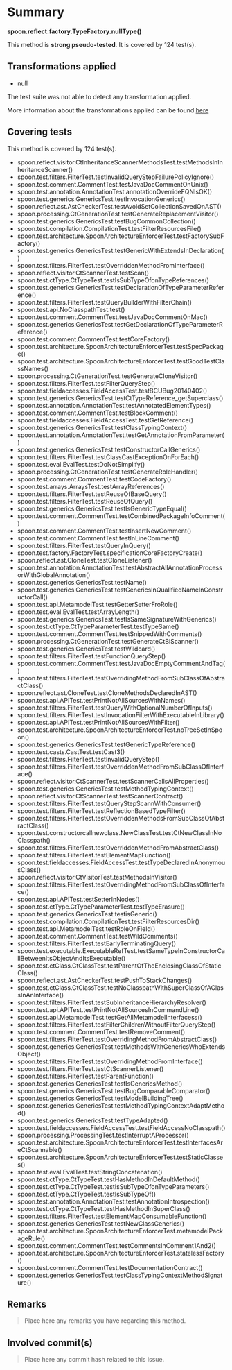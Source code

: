 # Summary
**spoon.reflect.factory.TypeFactory.nullType()**

This method is **strong pseudo-tested**.
It is covered by 124 test(s). 


## Transformations applied

- null


The test suite was not able to detect any transformation applied.

More information about the transformations applied can be found [here](https://github.com/STAMP-project/pitest-descartes)

## Covering tests
This method is covered by 124 test(s).
* spoon.reflect.visitor.CtInheritanceScannerMethodsTest.testMethodsInInheritanceScanner()
* spoon.test.filters.FilterTest.testInvalidQueryStepFailurePolicyIgnore()
* spoon.test.comment.CommentTest.testJavaDocCommentOnUnix()
* spoon.test.annotation.AnnotationTest.annotationOverrideFQNIsOK()
* spoon.test.generics.GenericsTest.testInvocationGenerics()
* spoon.reflect.ast.AstCheckerTest.testAvoidSetCollectionSavedOnAST()
* spoon.processing.CtGenerationTest.testGenerateReplacementVisitor()
* spoon.test.generics.GenericsTest.testBugCommonCollection()
* spoon.test.compilation.CompilationTest.testFilterResourcesFile()
* spoon.test.architecture.SpoonArchitectureEnforcerTest.testFactorySubFactory()
* spoon.test.generics.GenericsTest.testGenericWithExtendsInDeclaration()
* spoon.test.filters.FilterTest.testOverriddenMethodFromInterface()
* spoon.reflect.visitor.CtScannerTest.testScan()
* spoon.test.ctType.CtTypeTest.testIsSubTypeOfonTypeReferences()
* spoon.test.generics.GenericsTest.testDeclarationOfTypeParameterReference()
* spoon.test.filters.FilterTest.testQueryBuilderWithFilterChain()
* spoon.test.api.NoClasspathTest.test()
* spoon.test.comment.CommentTest.testJavaDocCommentOnMac()
* spoon.test.generics.GenericsTest.testGetDeclarationOfTypeParameterReference()
* spoon.test.comment.CommentTest.testCoreFactory()
* spoon.test.architecture.SpoonArchitectureEnforcerTest.testSpecPackage()
* spoon.test.architecture.SpoonArchitectureEnforcerTest.testGoodTestClassNames()
* spoon.processing.CtGenerationTest.testGenerateCloneVisitor()
* spoon.test.filters.FilterTest.testFilterQueryStep()
* spoon.test.fieldaccesses.FieldAccessTest.testBCUBug20140402()
* spoon.test.generics.GenericsTest.testCtTypeReference_getSuperclass()
* spoon.test.annotation.AnnotationTest.testAnnotatedElementTypes()
* spoon.test.comment.CommentTest.testBlockComment()
* spoon.test.fieldaccesses.FieldAccessTest.testGetReference()
* spoon.test.generics.GenericsTest.testClassTypingContext()
* spoon.test.annotation.AnnotationTest.testGetAnnotationFromParameter()
* spoon.test.generics.GenericsTest.testConstructorCallGenerics()
* spoon.test.filters.FilterTest.testClassCastExceptionOnForEach()
* spoon.test.eval.EvalTest.testDoNotSimplify()
* spoon.processing.CtGenerationTest.testGenerateRoleHandler()
* spoon.test.comment.CommentTest.testCodeFactory()
* spoon.test.arrays.ArraysTest.testArrayReferences()
* spoon.test.filters.FilterTest.testReuseOfBaseQuery()
* spoon.test.filters.FilterTest.testReuseOfQuery()
* spoon.test.generics.GenericsTest.testIsGenericTypeEqual()
* spoon.test.comment.CommentTest.testCombinedPackageInfoComment()
* spoon.test.comment.CommentTest.testInsertNewComment()
* spoon.test.comment.CommentTest.testInLineComment()
* spoon.test.filters.FilterTest.testQueryInQuery()
* spoon.test.factory.FactoryTest.specificationCoreFactoryCreate()
* spoon.reflect.ast.CloneTest.testCloneListener()
* spoon.test.annotation.AnnotationTest.testAbstractAllAnnotationProcessorWithGlobalAnnotation()
* spoon.test.generics.GenericsTest.testName()
* spoon.test.generics.GenericsTest.testGenericsInQualifiedNameInConstructorCall()
* spoon.test.api.MetamodelTest.testGetterSetterFroRole()
* spoon.test.eval.EvalTest.testArrayLength()
* spoon.test.generics.GenericsTest.testIsSameSignatureWithGenerics()
* spoon.test.ctType.CtTypeParameterTest.testTypeSame()
* spoon.test.comment.CommentTest.testSnippedWithComments()
* spoon.processing.CtGenerationTest.testGenerateCtBiScanner()
* spoon.test.generics.GenericsTest.testWildcard()
* spoon.test.filters.FilterTest.testFunctionQueryStep()
* spoon.test.comment.CommentTest.testJavaDocEmptyCommentAndTag()
* spoon.test.filters.FilterTest.testOverridingMethodFromSubClassOfAbstractClass()
* spoon.reflect.ast.CloneTest.testCloneMethodsDeclaredInAST()
* spoon.test.api.APITest.testPrintNotAllSourcesWithNames()
* spoon.test.filters.FilterTest.testQueryWithOptionalNumberOfInputs()
* spoon.test.filters.FilterTest.testInvocationFilterWithExecutableInLibrary()
* spoon.test.api.APITest.testPrintNotAllSourcesWithFilter()
* spoon.test.architecture.SpoonArchitectureEnforcerTest.noTreeSetInSpoon()
* spoon.test.generics.GenericsTest.testGenericTypeReference()
* spoon.test.casts.CastTest.testCast3()
* spoon.test.filters.FilterTest.testInvalidQueryStep()
* spoon.test.filters.FilterTest.testOverriddenMethodFromSubClassOfInterface()
* spoon.reflect.visitor.CtScannerTest.testScannerCallsAllProperties()
* spoon.test.generics.GenericsTest.testMethodTypingContext()
* spoon.reflect.visitor.CtScannerTest.testScannerContract()
* spoon.test.filters.FilterTest.testQueryStepScannWithConsumer()
* spoon.test.filters.FilterTest.testReflectionBasedTypeFilter()
* spoon.test.filters.FilterTest.testOverriddenMethodsFromSubClassOfAbstractClass()
* spoon.test.constructorcallnewclass.NewClassTest.testCtNewClassInNoClasspath()
* spoon.test.filters.FilterTest.testOverriddenMethodFromAbstractClass()
* spoon.test.filters.FilterTest.testElementMapFunction()
* spoon.test.fieldaccesses.FieldAccessTest.testTypeDeclaredInAnonymousClass()
* spoon.reflect.visitor.CtVisitorTest.testMethodsInVisitor()
* spoon.test.filters.FilterTest.testOverridingMethodFromSubClassOfInterface()
* spoon.test.api.APITest.testSetterInNodes()
* spoon.test.ctType.CtTypeParameterTest.testTypeErasure()
* spoon.test.generics.GenericsTest.testisGeneric()
* spoon.test.compilation.CompilationTest.testFilterResourcesDir()
* spoon.test.api.MetamodelTest.testRoleOnField()
* spoon.test.comment.CommentTest.testWildComments()
* spoon.test.filters.FilterTest.testEarlyTerminatingQuery()
* spoon.test.executable.ExecutableRefTest.testSameTypeInConstructorCallBetweenItsObjectAndItsExecutable()
* spoon.test.ctClass.CtClassTest.testParentOfTheEnclosingClassOfStaticClass()
* spoon.reflect.ast.AstCheckerTest.testPushToStackChanges()
* spoon.test.ctClass.CtClassTest.testNoClasspathWithSuperClassOfAClassInAnInterface()
* spoon.test.filters.FilterTest.testSubInheritanceHierarchyResolver()
* spoon.test.api.APITest.testPrintNotAllSourcesInCommandLine()
* spoon.test.api.MetamodelTest.testGetAllMetamodelInterfacess()
* spoon.test.filters.FilterTest.testFilterChildrenWithoutFilterQueryStep()
* spoon.test.comment.CommentTest.testRemoveComment()
* spoon.test.filters.FilterTest.testOverridingMethodFromAbstractClass()
* spoon.test.generics.GenericsTest.testMethodsWithGenericsWhoExtendsObject()
* spoon.test.filters.FilterTest.testOverridingMethodFromInterface()
* spoon.test.filters.FilterTest.testCtScannerListener()
* spoon.test.filters.FilterTest.testParentFunction()
* spoon.test.generics.GenericsTest.testIsGenericsMethod()
* spoon.test.generics.GenericsTest.testBugComparableComparator()
* spoon.test.generics.GenericsTest.testModelBuildingTree()
* spoon.test.generics.GenericsTest.testMethodTypingContextAdaptMethod()
* spoon.test.generics.GenericsTest.testTypeAdapted()
* spoon.test.fieldaccesses.FieldAccessTest.testFieldAccessNoClasspath()
* spoon.processing.ProcessingTest.testInterruptAProcessor()
* spoon.test.architecture.SpoonArchitectureEnforcerTest.testInterfacesAreCtScannable()
* spoon.test.architecture.SpoonArchitectureEnforcerTest.testStaticClasses()
* spoon.test.eval.EvalTest.testStringConcatenation()
* spoon.test.ctType.CtTypeTest.testHasMethodInDefaultMethod()
* spoon.test.ctType.CtTypeTest.testIsSubTypeOfonTypeParameters()
* spoon.test.ctType.CtTypeTest.testIsSubTypeOf()
* spoon.test.annotation.AnnotationTest.testAnnotationIntrospection()
* spoon.test.ctType.CtTypeTest.testHasMethodInSuperClass()
* spoon.test.filters.FilterTest.testElementMapConsumableFunction()
* spoon.test.generics.GenericsTest.testNewClassGenerics()
* spoon.test.architecture.SpoonArchitectureEnforcerTest.metamodelPackageRule()
* spoon.test.comment.CommentTest.testCommentsInComment1And2()
* spoon.test.architecture.SpoonArchitectureEnforcerTest.statelessFactory()
* spoon.test.comment.CommentTest.testDocumentationContract()
* spoon.test.generics.GenericsTest.testClassTypingContextMethodSignature()


## Remarks
> Place here any remarks you have regarding this method.

## Involved commit(s)

> Place here any commit hash related to this issue.

